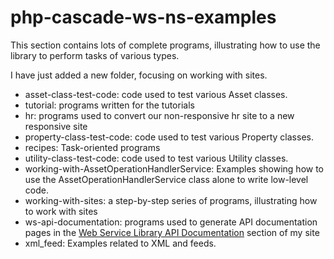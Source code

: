 # php-cascade-ws-ns-examples
<p>This section contains lots of complete programs, illustrating how to use the library to perform tasks of various types.</p>

<p>I have just added a new folder, focusing on working with sites.</p>

<ul>
<li>asset-class-test-code: code used to test various Asset classes.</li>
<li>tutorial: programs written for the tutorials</li>
<li>hr: programs used to convert our non-responsive hr site to a new responsive site</li>
<li>property-class-test-code: code used to test various Property classes.</li>

<li>recipes: Task-oriented programs</li>

<li>utility-class-test-code: code used to test various Utility classes.</li>

<li>working-with-AssetOperationHandlerService: Examples showing how to use the AssetOperationHandlerService class alone to write low-level code.</li>
<li>working-with-sites: a step-by-step series of programs, illustrating how to work with sites</li>
<li>ws-api-documentation: programs used to generate API documentation pages in the <a href="http://www.upstate.edu/cascade-admin/web-services/api/index.php">Web Service Library API Documentation</a> section of my site</li>
<li>xml_feed: Examples related to XML and feeds.</li>
<!--
<li>velocity-api-documentation: a program used to generate API documentation pages in the <a href="http://www.upstate.edu/cascade-admin/formats/velocity/api-documentation/index.php">API Documentation</a> section of my site</li>-->
</ul>